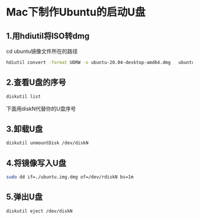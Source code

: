 # Mac下制作Ubuntu的启动U盘

## 1.用hdiutil将ISO转dmg

cd ubuntu镜像文件所在的路径

```bash
hdiutil convert -format UDRW -o ubuntu-20.04-desktop-amd64.dmg   ubuntu-20.04-desktop-amd64.iso
```

## 2.查看U盘的序号

```bash
diskutil list
```

下面用diskN代替你的U盘序号

## 3.卸载U盘

```bash
diskutil unmountDisk /dev/diskN
```

## 4.将镜像写入U盘

```bash
sudo dd if=./ubuntu.img.dmg of=/dev/rdiskN bs=1m 
 ```

## 5.弹出U盘

``` bash
diskutil eject /dev/diskN
```
